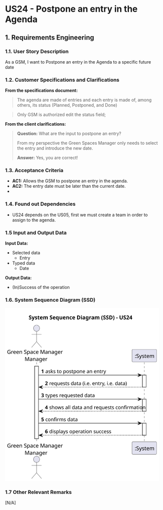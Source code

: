 # US24 - Postpone an entry in the Agenda

## 1. Requirements Engineering

### 1.1. User Story Description
As a GSM, I want to Postpone an entry in the Agenda to a specific future date


### 1.2. Customer Specifications and Clarifications 

**From the specifications document:**

> The agenda are made of entries and each entry is made of, among others, its status (Planned, Postponed, and Done)

> Only GSM is authorized edit the status field;

**From the client clarifications:**

[//]: # (https://moodle.isep.ipp.pt/mod/forum/discuss.php?d=29753#p37717)
> **Question:** What are the input to postpone an entry?
> 
> From my perspective the Green Spaces Manager only needs to select the entry and introduce the new date.
>
> **Answer:** Yes, you are correct!



### 1.3. Acceptance Criteria

* **AC1:** Allows the GSM to postpone an entry in the agenda.
* **AC2:** The entry date must be later than the current date.
* 
[//]: # (* **AC3:**)

### 1.4. Found out Dependencies

* US24 depends on the US05, first we must create a team in order to assign to the agenda.

### 1.5 Input and Output Data

**Input Data:**
* Selected data
  * Entry 
* Typed data
  * Date


**Output Data:**
* (In)Success of the operation

### 1.6. System Sequence Diagram (SSD)

![System Sequence Diagram - Alternative One](svg/us23-system-sequence-diagram.svg)


### 1.7 Other Relevant Remarks
[N/A]